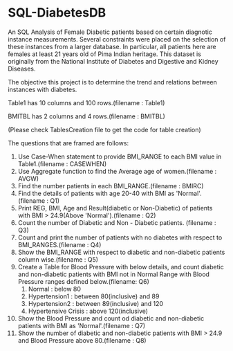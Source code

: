 # SQL-DiabetesDB

An SQL Analysis of Female Diabetic patients based on certain diagnotic instance measurements.
Several constraints were placed on the selection of these instances from a larger database. 
In particular, all patients here are females at least 21 years old of Pima Indian heritage. 
This dataset is originally from the National Institute of Diabetes and Digestive and Kidney
Diseases.

The objective this project is to determine the trend and relations between instances with diabetes.

Table1 has 10 columns and 100 rows.(filename : Table1)

BMITBL has 2 columns and 4 rows.(filename : BMITBL)

(Please check TablesCreation file to get the code for table creation)

The questions that are framed are follows:

1. Use Case-When statement to provide BMI_RANGE to each BMI value in Table1.(filename : CASEWHEN)
2. Use Aggregate function to find the Average age of women.(filename : AVGW)
3. Find the number patients in each BMI_RANGE.(filename : BMIRC)
4. Find the details of patients with age 20-40 with BMI as 'Normal'.(filename : Q1)
5. Print REG, BMI, Age and Result(diabetic or Non-Diabetic) of patients with BMI > 24.9(Above 'Normal').(filename : Q2)
6. Count the number of Diabetic and Non - Diabetic patients. (filename : Q3)
7. Count and print the number of patients with no diabetes with respect to BMI_RANGES.(filename : Q4)
8. Show the BMI_RANGE with respect to diabetic and non-diabetic patients column wise.(filename : Q5)
9. Create a Table for Blood Pressure with below details, and count diabetic and non-diabetic patients
   with BMI not in Normal Range with Blood Pressure ranges defined below.(filename: Q6)
    1. Normal : below 80
    2. Hypertension1 : between 80(inclusive) and 89
    3. Hypertension2 : between 89(inclusive) and 120
    4. Hypertensive Crisis : above 120(inclusive)
10. Show the Blood Pressure and count od diabetic and non-diabetic patients with BMI as 'Normal'.(filename : Q7)
11. Show the number of diabetic and non-diabetic patients with BMI > 24.9 and Blood Pressure above 80.(filename : Q8)




